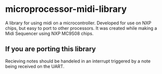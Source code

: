 # microprocessor-midi-library
A library for using midi on a microcontroller. Developed for use on NXP chips, but easy to port to other processors. It was created while making a Midi Sequencer using NXP MC9S08 chips.

## If you are porting this library
Recieving notes should be handeled in an interrupt triggered by a note being received on the UART.
